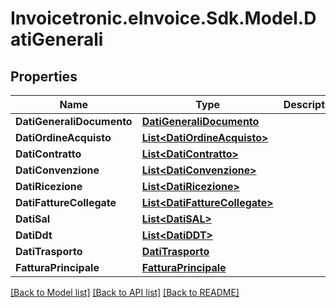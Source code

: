 # Invoicetronic.eInvoice.Sdk.Model.DatiGenerali

## Properties

Name | Type | Description | Notes
------------ | ------------- | ------------- | -------------
**DatiGeneraliDocumento** | [**DatiGeneraliDocumento**](DatiGeneraliDocumento.md) |  | [optional] 
**DatiOrdineAcquisto** | [**List&lt;DatiOrdineAcquisto&gt;**](DatiOrdineAcquisto.md) |  | [optional] 
**DatiContratto** | [**List&lt;DatiContratto&gt;**](DatiContratto.md) |  | [optional] 
**DatiConvenzione** | [**List&lt;DatiConvenzione&gt;**](DatiConvenzione.md) |  | [optional] 
**DatiRicezione** | [**List&lt;DatiRicezione&gt;**](DatiRicezione.md) |  | [optional] 
**DatiFattureCollegate** | [**List&lt;DatiFattureCollegate&gt;**](DatiFattureCollegate.md) |  | [optional] 
**DatiSal** | [**List&lt;DatiSAL&gt;**](DatiSAL.md) |  | [optional] 
**DatiDdt** | [**List&lt;DatiDDT&gt;**](DatiDDT.md) |  | [optional] 
**DatiTrasporto** | [**DatiTrasporto**](DatiTrasporto.md) |  | [optional] 
**FatturaPrincipale** | [**FatturaPrincipale**](FatturaPrincipale.md) |  | [optional] 

[[Back to Model list]](../README.md#documentation-for-models) [[Back to API list]](../README.md#documentation-for-api-endpoints) [[Back to README]](../README.md)

